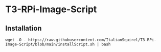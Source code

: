# T3-RPi-Image-Script

## Installation ##

```wget -O - https://raw.githubusercontent.com/ItalianSquirel/T3-RPi-Image-Script/blob/main/installScript.sh | bash```
